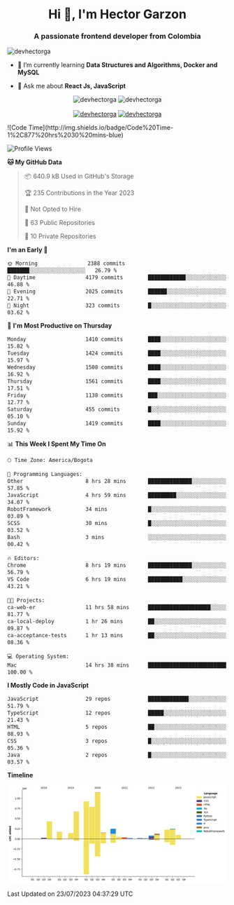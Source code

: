 <h1 align="center">Hi 👋, I'm Hector Garzon</h1>
<h3 align="center">A passionate frontend developer from Colombia</h3>

<p align="left"> <img src="https://komarev.com/ghpvc/?username=devhectorga" alt="devhectorga" /> </p>

- 🌱 I’m currently learning **Data Structures and Algorithms, Docker and MySQL**

- 💬 Ask me about **React Js, JavaScript**

<p align="center"> <img src="https://github-readme-stats.vercel.app/api?username=devhectorga&count_private=true&show_icons=true" alt="devhectorga" /> <img src="https://github-readme-stats.vercel.app/api/top-langs/?username=devhectorga&layout=compact" alt="devhectorga" /></p>

<p align="center">
<a href="https://twitter.com/devhectorga" target="blank"><img align="center" src="https://cdn.jsdelivr.net/npm/simple-icons@3.0.1/icons/twitter.svg" alt="devhectorga" height="20" width="20" /></a>
<a href="https://linkedin.com/in/devhectorga" target="blank"><img align="center" src="https://cdn.jsdelivr.net/npm/simple-icons@3.0.1/icons/linkedin.svg" alt="devhectorga" height="20" width="20" /></a>
</p>
<!--START_SECTION:waka-->
![Code Time](http://img.shields.io/badge/Code%20Time-1%2C877%20hrs%2030%20mins-blue)

![Profile Views](http://img.shields.io/badge/Profile%20Views-0-blue)

**🐱 My GitHub Data** 

> 📦 640.9 kB Used in GitHub's Storage 
 > 
> 🏆 235 Contributions in the Year 2023
 > 
> 🚫 Not Opted to Hire
 > 
> 📜 63 Public Repositories 
 > 
> 🔑 10 Private Repositories 
 > 
**I'm an Early 🐤** 

```text
🌞 Morning                2388 commits        ███████░░░░░░░░░░░░░░░░░░   26.79 % 
🌆 Daytime                4179 commits        ████████████░░░░░░░░░░░░░   46.88 % 
🌃 Evening                2025 commits        ██████░░░░░░░░░░░░░░░░░░░   22.71 % 
🌙 Night                  323 commits         █░░░░░░░░░░░░░░░░░░░░░░░░   03.62 % 
```
📅 **I'm Most Productive on Thursday** 

```text
Monday                   1410 commits        ████░░░░░░░░░░░░░░░░░░░░░   15.82 % 
Tuesday                  1424 commits        ████░░░░░░░░░░░░░░░░░░░░░   15.97 % 
Wednesday                1508 commits        ████░░░░░░░░░░░░░░░░░░░░░   16.92 % 
Thursday                 1561 commits        ████░░░░░░░░░░░░░░░░░░░░░   17.51 % 
Friday                   1138 commits        ███░░░░░░░░░░░░░░░░░░░░░░   12.77 % 
Saturday                 455 commits         █░░░░░░░░░░░░░░░░░░░░░░░░   05.10 % 
Sunday                   1419 commits        ████░░░░░░░░░░░░░░░░░░░░░   15.92 % 
```


📊 **This Week I Spent My Time On** 

```text
🕑︎ Time Zone: America/Bogota

💬 Programming Languages: 
Other                    8 hrs 28 mins       ██████████████░░░░░░░░░░░   57.85 % 
JavaScript               4 hrs 59 mins       █████████░░░░░░░░░░░░░░░░   34.07 % 
RobotFramework           34 mins             █░░░░░░░░░░░░░░░░░░░░░░░░   03.89 % 
SCSS                     30 mins             █░░░░░░░░░░░░░░░░░░░░░░░░   03.52 % 
Bash                     3 mins              ░░░░░░░░░░░░░░░░░░░░░░░░░   00.42 % 

🔥 Editors: 
Chrome                   8 hrs 19 mins       ██████████████░░░░░░░░░░░   56.79 % 
VS Code                  6 hrs 19 mins       ███████████░░░░░░░░░░░░░░   43.21 % 

🐱‍💻 Projects: 
ca-web-er                11 hrs 58 mins      ████████████████████░░░░░   81.77 % 
ca-local-deploy          1 hr 26 mins        ██░░░░░░░░░░░░░░░░░░░░░░░   09.87 % 
ca-acceptance-tests      1 hr 13 mins        ██░░░░░░░░░░░░░░░░░░░░░░░   08.36 % 

💻 Operating System: 
Mac                      14 hrs 38 mins      █████████████████████████   100.00 % 
```

**I Mostly Code in JavaScript** 

```text
JavaScript               29 repos            █████████████░░░░░░░░░░░░   51.79 % 
TypeScript               12 repos            █████░░░░░░░░░░░░░░░░░░░░   21.43 % 
HTML                     5 repos             ██░░░░░░░░░░░░░░░░░░░░░░░   08.93 % 
CSS                      3 repos             █░░░░░░░░░░░░░░░░░░░░░░░░   05.36 % 
Java                     2 repos             █░░░░░░░░░░░░░░░░░░░░░░░░   03.57 % 
```



**Timeline**

![Lines of Code chart](https://raw.githubusercontent.com/devHectorGa/devHectorGa/master/assets/bar_graph.png)


 Last Updated on 23/07/2023 04:37:29 UTC
<!--END_SECTION:waka-->
